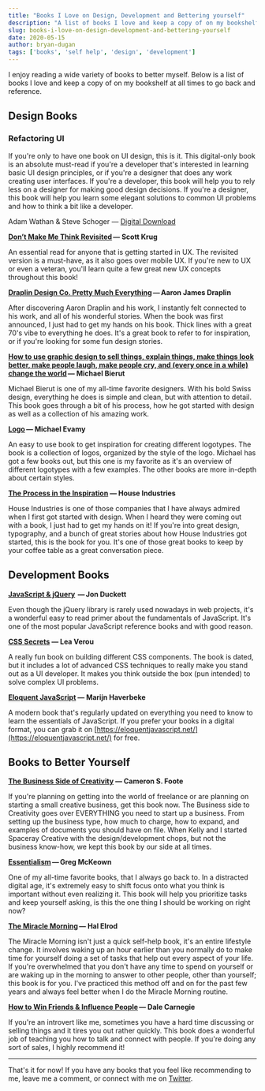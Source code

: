 ```yaml
---
title: "Books I Love on Design, Development and Bettering yourself"
description: "A list of books I love and keep a copy of on my bookshelf at all times to go back and reference."
slug: books-i-love-on-design-development-and-bettering-yourself
date: 2020-05-15
author: bryan-dugan
tags: ['books', 'self help', 'design', 'development']
---
```


I enjoy reading a wide variety of books to better myself. Below is a list of books I love and keep a copy of on my bookshelf at all times to go back and reference.

## Design Books

### Refactoring UI

If you're only to have one book on UI design, this is it. This digital-only book is an absolute must-read if you're a developer that's interested in learning basic UI design principles, or if you're a designer that does any work creating user interfaces. If you're a developer, this book will help you to rely less on a designer for making good design decisions. If you're a designer, this book will help you learn some elegant solutions to common UI problems and how to think a bit like a developer.

Adam Wathan & Steve Schoger — [Digital Download](https://refactoringui.com/book/)

**[Don’t Make Me Think Revisited](https://amzn.to/3gi39ri) — Scott Krug**

An essential read for anyone that is getting started in UX. The revisited version is a must-have, as it also goes over mobile UX. If you're new to UX or even a veteran, you'll learn quite a few great new UX concepts throughout this book!

**[Draplin Design Co. Pretty Much Everything](https://amzn.to/3cZsaWl) — Aaron James Draplin**

After discovering Aaron Draplin and his work, I instantly felt connected to his work, and all of his wonderful stories. When the book was first announced, I just had to get my hands on his book. Thick lines with a great 70's vibe to everything he does. It's a great book to refer to for inspiration, or if you're looking for some fun design stories.

**[How to use graphic design to sell things, explain things, make things look better, make people laugh, make people cry, and (every once in a while) change the world](https://amzn.to/2zpA0ty) — Michael Bierut**

Michael Bierut is one of my all-time favorite designers. With his bold Swiss design, everything he does is simple and clean, but with attention to detail. This book goes through a bit of his process, how he got started with design as well as a collection of his amazing work.

**[Logo](https://amzn.to/3c1Dqjq) — Michael Evamy**

An easy to use book to get inspiration for creating different logotypes. The book is a collection of logos, organized by the style of the logo. Michael has got a few books out, but this one is my favorite as it's an overview of different logotypes with a few examples. The other books are more in-depth about certain styles.

**[The Process in the Inspiration](https://amzn.to/2LY4x4x) — House Industries**

House Industries is one of those companies that I have always admired when I first got started with design. When I heard they were coming out with a book, I just had to get my hands on it! If you're into great design, typography, and a bunch of great stories about how House Industries got started, this is the book for you. It's one of those great books to keep by your coffee table as a great conversation piece.

## Development Books

**[JavaScript & jQuery](https://amzn.to/2TAogLO)  — Jon Duckett**

Even though the jQuery library is rarely used nowadays in web projects, it's a wonderful easy to read primer about the fundamentals of JavaScript. It's one of the most popular JavaScript reference books and with good reason.

**[CSS Secrets](https://amzn.to/2zi5q5l) — Lea Verou**

A really fun book on building different CSS components. The book is dated, but it includes a lot of advanced CSS techniques to really make you stand out as a UI developer. It makes you think outside the box (pun intended) to solve complex UI problems.

**[Eloquent JavaScript](https://amzn.to/2zgIxzb) — Marijn Haverbeke**

A modern book that's regularly updated on everything you need to know to learn the essentials of JavaScript. If you prefer your books in a digital format, you can grab it on [https://eloquentjavascript.net/](https://eloquentjavascript.net/) for free.

## Books to Better Yourself

**[The Business Side of Creativity](https://amzn.to/2ztWXMd) — Cameron S. Foote**

If you're planning on getting into the world of freelance or are planning on starting a small creative business, get this book now. The Business side to Creativity goes over EVERYTHING you need to start up a business. From setting up the business type, how much to charge, how to expand, and examples of documents you should have on file. When Kelly and I started Spaceray Creative with the design/development chops, but not the business know-how, we kept this book by our side at all times.

**[Essentialism](https://amzn.to/2XpHu87) — Greg McKeown**

One of my all-time favorite books, that I always go back to. In a distracted digital age, it's extremely easy to shift focus onto what you think is important without even realizing it. This book will help you prioritize tasks and keep yourself asking, is this the one thing I should be working on right now?

**[The Miracle Morning](https://amzn.to/2XpT9nf) — Hal Elrod**

The Miracle Morning isn't just a quick self-help book, it's an entire lifestyle change. It involves waking up an hour earlier than you normally do to make time for yourself doing a set of tasks that help out every aspect of your life. If you're overwhelmed that you don't have any time to spend on yourself or are waking up in the morning to answer to other people, other than yourself; this book is for you. I've practiced this method off and on for the past few years and always feel better when I do the Miracle Morning routine.

**[How to Win Friends & Influence People](https://amzn.to/2M1qBLn) — Dale Carnegie**

If you're an introvert like me, sometimes you have a hard time discussing or selling things and it tires you out rather quickly. This book does a wonderful job of teaching you how to talk and connect with people. If you're doing any sort of sales, I highly recommend it!

---

That's it for now! If you have any books that you feel like recommending to me, leave me a comment, or connect with me on [Twitter](https://twitter.com/bryandugan).
